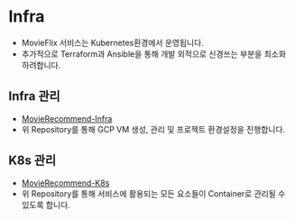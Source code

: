 # Infra

- MovieFlix 서비스는 Kubernetes환경에서 운영됩니다.
- 추가적으로 Terraform과 Ansible을 통해 개발 외적으로 신경쓰는 부분을 최소화 하려합니다.

## Infra 관리

- [MovieRecommend-Infra](https://github.com/ehddnr301/MovieRecommend-Infra)
- 위 Repository를 통해 GCP VM 생성, 관리 및 프로젝트 환경설정을 진행합니다.

## K8s 관리

- [MovieRecommend-K8s](https://github.com/ehddnr301/MovieRecommend-K8s)
- 위 Repository를 통해 서비스에 활용되는 모든 요소들이 Container로 관리될 수 있도록 합니다.